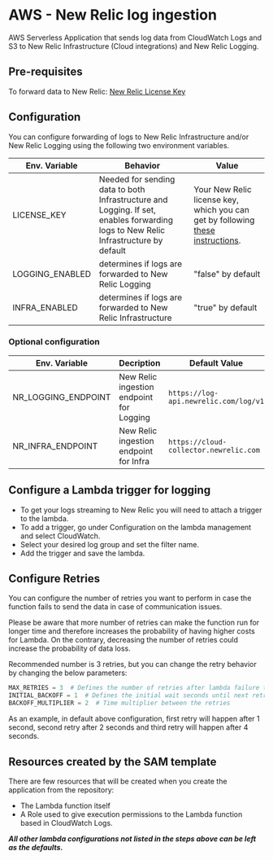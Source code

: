 # AWS - New Relic log ingestion

AWS Serverless Application that sends log data from CloudWatch Logs and S3 to New Relic Infrastructure (Cloud integrations) and New Relic Logging.

## Pre-requisites

To forward data to New Relic: [New Relic License Key](https://docs.newrelic.com/docs/accounts/install-new-relic/account-setup/license-key)

## Configuration

You can configure forwarding of logs to New Relic Infrastructure and/or New Relic Logging using the following two environment variables.

| Env. Variable | Behavior | Value |
|---------------|----------|----------------------------|
| LICENSE_KEY | Needed for sending data to both Infrastructure and Logging. If set, enables forwarding logs to New Relic Infrastructure by default | Your New Relic license key, which you can get by following [these instructions](https://docs.newrelic.com/docs/accounts/install-new-relic/account-setup/license-key).|
| LOGGING_ENABLED | determines if logs are forwarded to New Relic Logging | "false" by default
| INFRA_ENABLED | determines if logs are forwarded to New Relic Infrastructure | "true" by default


### Optional configuration

| Env. Variable | Decription | Default Value |
|---------------|------------|---------------------------|
| NR_LOGGING_ENDPOINT |  New Relic ingestion endpoint for Logging | `https://log-api.newrelic.com/log/v1` |
| NR_INFRA_ENDPOINT |  New Relic ingestion endpoint for Infra | `https://cloud-collector.newrelic.com` |


## Configure a Lambda trigger for logging
- To get your logs streaming to New Relic you will need to attach a trigger to the lambda.
- To add a trigger, go under Configuration on the lambda management and select CloudWatch.
- Select your desired log group and set the filter name.
- Add the trigger and save the lambda.

## Configure Retries

You can configure the number of retries you want to perform in case the function fails to send the data in case of communication issues.

Please be aware that more number of retries can make the function run for longer time and therefore increases the probability of having higher costs for Lambda. On the contrary, decreasing the number of retries could increase the probability of data loss.

Recommended number is 3 retries, but you can change the retry behavior by changing the below parameters:

```python
MAX_RETRIES = 3  # Defines the number of retries after lambda failure to deliver data
INITIAL_BACKOFF = 1  # Defines the initial wait seconds until next retry is executed
BACKOFF_MULTIPLIER = 2  # Time multiplier between the retries
```

As an example, in default above configuration, first retry will happen after 1 second, second retry after 2 seconds and third retry will happen after 4 seconds.

## Resources created by the SAM template

There are few resources that will be created when you create the application from the repository:

- The Lambda function itself
- A Role used to give execution permissions to the Lambda function based in CloudWatch Logs.

**_All other lambda configurations not listed in the steps above can be left as the defaults._**